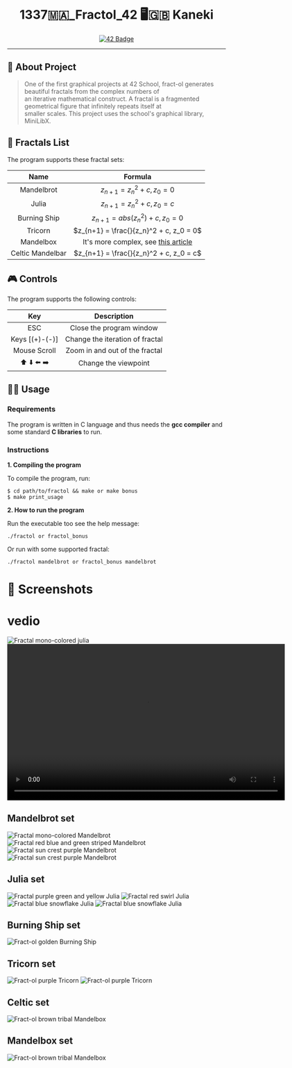 <h1 align="center">1337🇲🇦_Fractol_42 🖥🇬🇧 Kaneki</h1>
<p align="center">
  <a href="https://github.com/KanekiEzz/1337_Fractol_42">
    <img src="https://raw.githubusercontent.com/KanekiEzz/kaneki_badges/refs/heads/main/fract-olm.png" alt="42 Badge">
  </a>
</p>


---

## 📜 About Project

> One of the first graphical projects at 42 School, fract-ol generates beautiful fractals from the complex numbers of \
> an iterative mathematical construct. A fractal is a fragmented geometrical figure that infinitely repeats itself at \
> smaller scales. This project uses the school's graphical library, MiniLibX.


## 📑 Fractals List

The program supports these fractal sets:

| Name              | Formula                                                                                            |
|:-----------------:|:--------------------------------------------------------------------------------------------------:|
| Mandelbrot        | $z_{n+1} = z_n^2 + c, z_0 = 0$                                                                     |
| Julia             | $z_{n+1} = z_n^2 + c, z_0 = c$                                                                     |
| Burning Ship      | $z_{n+1} = abs(z_n^2) + c, z_0 = 0$                                                                |
| Tricorn           | $z_{n+1} = \frac{}{z_n}^2 + c, z_0 = 0$                                                            |
| Mandelbox         | It's more complex, see [this article](https://sites.google.com/site/mandelbox/what-is-a-mandelbox) |
| Celtic Mandelbar  | $z_{n+1} = \frac{}{z_n}^2 + c, z_0 = c$                                                            |

## 🎮 Controls

The program supports the following controls:

| Key           | Description                             |
|:-------------:|:---------------------------------------:|
| ESC           | Close the program window                |
| Keys [(+)-(-)]    | Change the iteration of fractal     |
| Mouse Scroll  | Zoom in and out of the fractal          |
| ⬆️ ⬇️ ⬅️ ➡️       | Change the viewpoint                    |


## 👨‍💻 Usage
### Requirements

The program is written in C language and thus needs the **gcc compiler** and some standard **C libraries** to run.

### Instructions

**1. Compiling the program**

To compile the program, run:

```shell
$ cd path/to/fractol && make or make bonus
$ make print_usage
```

**2. How to run the program**

Run the executable too see the help message:
```shell
./fractol or fractol_bonus
```

Or run with some supported fractal:
```shell
./fractol mandelbrot or fractol_bonus mandelbrot
```

# 🌄 Screenshots

# vedio 
![Fractal mono-colored julia](public/vedio/JSr07885.gif)
<video width="640" height="360" controls>
  <source src="public/vedio/hi.webm" type="video/webm">
  Your browser does not support the video tag.
</video>

## Mandelbrot set
![Fractal mono-colored Mandelbrot](public/screenshots/mandelbrot1.png)
![Fractal red blue and green striped Mandelbrot](public/screenshots/mandelbrot2.png)
![Fractal sun crest purple Mandelbrot](public/screenshots/mandelbrot3.png)
![Fractal sun crest purple Mandelbrot](public/screenshots/mandelbrot11.png)

## Julia set
![Fractal purple green and yellow Julia](public/screenshots/julia1.png)
![Fractal red swirl Julia](public/screenshots/julia2.png)
![Fractal blue snowflake Julia](public/screenshots/julia3.png)
![Fractal blue snowflake Julia](public/screenshots/julia12.png)

## Burning Ship set
![Fract-ol golden Burning Ship](public/screenshots/burning_ship.png)

## Tricorn set
![Fract-ol purple Tricorn](public/screenshots/tricorn.png)
![Fract-ol purple Tricorn](public/screenshots/tricorn11.png)


## Celtic set
![Fract-ol brown tribal Mandelbox](public/screenshots/celtic.png)

## Mandelbox set
![Fract-ol brown tribal Mandelbox](public/screenshots/mandelbox.png)
